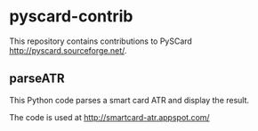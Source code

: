 # pyscard-contrib

This repository contains contributions to PySCard http://pyscard.sourceforge.net/.

## parseATR

This Python code parses a smart card ATR and display the result.

The code is used at http://smartcard-atr.appspot.com/

